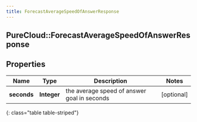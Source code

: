 ```yaml
---
title: ForecastAverageSpeedOfAnswerResponse
---
```

## PureCloud::ForecastAverageSpeedOfAnswerResponse

## Properties

|Name | Type | Description | Notes|
|------------ | ------------- | ------------- | -------------|
| **seconds** | **Integer** | the average speed of answer goal in seconds | [optional] |
{: class="table table-striped"}


